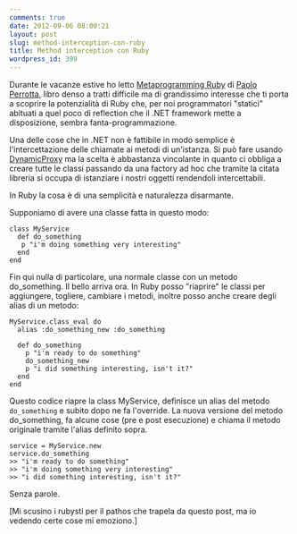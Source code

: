 ```yaml
---
comments: true
date: 2012-09-06 08:00:21
layout: post
slug: method-interception-con-ruby
title: Method interception con Ruby
wordpress_id: 399
---
```


Durante le vacanze estive ho letto [Metaprogramming Ruby](http://www.amazon.com/Metaprogramming-Ruby-Program-Like-Pros/dp/1934356476/ref=sr_1_1?ie=UTF8&qid=1346860185&sr=8-1&keywords=metaprogramming+ruby) di [Paolo Perrotta](https://twitter.com/nusco), libro denso a tratti difficile ma di grandissimo interesse che ti porta a scoprire la potenzialità di Ruby che, per noi programmatori "statici" abituati a quel poco di reflection che il .NET framework mette a disposizione, sembra fanta-programmazione.

Una delle cose che in .NET non è fattibile in modo semplice è l'intercettazione delle chiamate ai metodi di un'istanza. Si può fare usando [DynamicProxy](http://www.castleproject.org/projects/dynamicproxy) ma la scelta è abbastanza vincolante in quanto ci obbliga a creare tutte le classi passando da una factory ad hoc che tramite la citata libreria si occupa di istanziare i nostri oggetti rendendoli intercettabili.

In Ruby la cosa è di una semplicità e naturalezza disarmante.


Supponiamo di avere una classe fatta in questo modo:

    class MyService
      def do_something
       p "i'm doing something very interesting"
      end
    end

Fin qui nulla di particolare, una normale classe con un metodo do_something. Il bello arriva ora. In Ruby posso "riaprire" le classi per aggiungere, togliere, cambiare i metodi, inoltre posso anche creare degli alias di un metodo:

    MyService.class_eval do
      alias :do_something_new :do_something

      def do_something
        p "i'm ready to do something"
        do_something_new
        p "i did something interesting, isn't it?"
      end
    end

Questo codice riapre la class MyService, definisce un alias del metodo `do_something` e subito dopo ne fa l'override. La nuova versione del metodo do_something, fa alcune cose (pre e post esecuzione) e chiama il metodo originale tramite l'alias definito sopra.


    service = MyService.new
    service.do_something
    >> "i'm ready to do something"
    >> "i'm doing something very interesting"
    >> "i did something interesting, isn't it?"

Senza parole.

[Mi scusino i rubysti per il pathos che trapela da questo post, ma io vedendo certe cose mi emoziono.]
